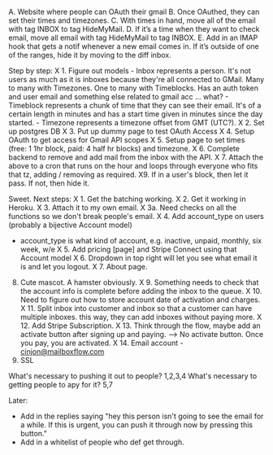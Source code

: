 A. Website where people can OAuth their gmail
B. Once OAuthed, they can set their times and timezones.
C. With times in hand, move all of the email with tag INBOX to tag HideMyMail.
D. If it’s a time when they want to check email, move all email with tag HideMyMail to tag INBOX.
E. Add in an IMAP hook that gets a notif whenever a new email comes in. If it’s outside of one of the ranges, hide it by moving to the diff inbox.


Step by step:
X 1. Figure out models
    - Inbox represents a person. It's not users as much as it is inboxes because they're all connected to GMail. Many to many with Timezones. One to many with Timeblocks. Has an auth token and user email and something else related to gmail acc ... what?
    - Timeblock represents a chunk of time that they can see their email. It's of a certain length in minutes and has a start time given in minutes since the day started.
    - Timezone represents a timezone offset from GMT (UTC?).
X 2. Set up postgres DB
X 3. Put up dummy page to test OAuth Access
X 4. Setup OAuth to get access for Gmail API scopes
X 5. Setup page to set times (free: 1 1hr block, paid: 4 half hr blocks) and timezone.
X 6. Complete backend to remove and add mail from the inbox with the API.
X 7. Attach the above to a cron that runs on the hour and loops through everyone who fits that tz, adding / removing as required.
X9. If in a user's block, then let it pass. If not, then hide it.

Sweet. Next steps:
X 1. Get the batching working.
X 2. Get it working in Heroku.
X 3. Attach it to my own email.
X 3a. Need checks on all the functions so we don't break people's email.
X 4. Add account_type on users (probably a bijective Account model)
   - account_type is what kind of account, e.g. inactive, unpaid, monthly, six week, w/e
X 5. Add pricing [page] and Stripe Connect using that Account model
X 6. Dropdown in top right will let you see what email it is and let you logout.
X 7. About page.
8. Cute mascot. A hamster obviously.
X 9. Something needs to check that the account info is complete before adding the inbox to the queue.
X 10. Need to figure out how to store account date of activation and charges.
X 11. Split inbox into customer and inbox so that a customer can have multiple inboxes. this way, they can add inboxes without paying more.
X 12. Add Stripe Subscription.
X 13. Think through the flow, maybe add an activate button after signing up and paying. --> No activate button. Once you pay, you are activated.
X 14. Email account - cinjon@mailboxflow.com
15. SSL

What's necessary to pushing it out to people? 1,2,3,4
What's necessary to getting people to apy for it? 5,7

Later:
- Add in the replies saying "hey this person isn't going to see the email for a while. If this is urgent, you can push it through now by pressing this button."
- Add in a whitelist of people who def get through.